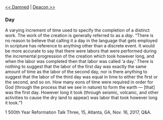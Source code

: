 [<< Damned](Damned)  |  [Deacon >>](Deacon)

### Day
A varying increment of time used to specify the completion of a distinct work. The work of the creation is generally referred to as a *day*. “There is no reason to believe that calling it a day in the language that gets employed in scripture has reference to anything other than a discrete event. It would be more accurate to say that there were labors that were performed during the incremental progression of the creation which took however long, and when the labor was completed then that labor was called ‘a day.’ There is nothing to suggest that the labor of the first day was exactly the same amount of time as the labor of the second day, nor is there anything to suggest that the labor of the third day was equal in time to either the first or the second, and so on. How many eons of time were required in order for God (through the process that we see in nature) to form the earth — [that] was the first day. However long it took (through seismic, volcanic, and other activities to cause the dry land to appear) was labor that took however long it took.”1



1 500th Year Reformation Talk Three, 15, Atlanta, GA, Nov. 16, 2017, Q&A.